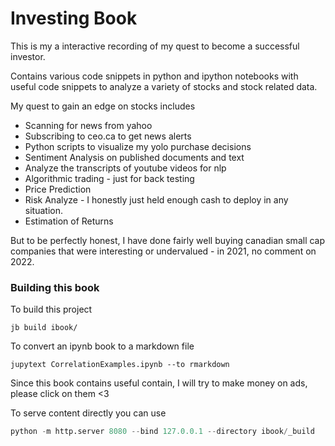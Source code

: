 # Investing Book

This is my a interactive recording of my quest to become a successful investor.

Contains various code snippets in python and ipython notebooks with useful code snippets to analyze a variety of stocks and stock related data.

My quest to gain an edge on stocks includes

* Scanning for news from yahoo
* Subscribing to ceo.ca to get news alerts
* Python scripts to visualize my yolo purchase decisions
* Sentiment Analysis on published documents and text
* Analyze the transcripts of youtube videos for nlp
* Algorithmic trading - just for back testing
* Price Prediction
* Risk Analyze - I honestly just held enough cash to deploy in any situation.
* Estimation of Returns

But to be perfectly honest, I have done fairly well buying canadian small cap companies that were interesting or undervalued - in 2021, no comment on 2022.


### Building this book

To build this project

```
jb build ibook/
```

To convert an ipynb book to a markdown file
```
jupytext CorrelationExamples.ipynb --to rmarkdown
```

Since this book contains useful contain, I will try to make money on ads, please click on them <3


To serve content directly you can use

```python
python -m http.server 8080 --bind 127.0.0.1 --directory ibook/_build
```

